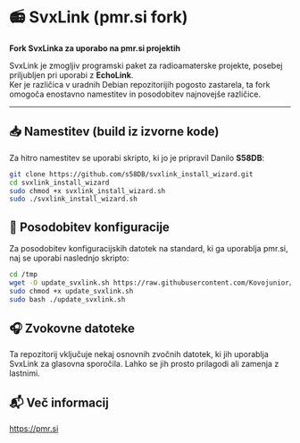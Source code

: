 # 📻 SvxLink (pmr.si fork)

**Fork SvxLinka za uporabo na pmr.si projektih**

SvxLink je zmogljiv programski paket za radioamaterske projekte, posebej priljubljen pri uporabi z **EchoLink**.  
Ker je različica v uradnih Debian repozitorijih pogosto zastarela, ta fork omogoča enostavno namestitev in posodobitev najnovejše različice.

---

## 📥 Namestitev (build iz izvorne kode)

Za hitro namestitev se uporabi skripto, ki jo je pripravil Danilo **S58DB**:

```bash
git clone https://github.com/s58DB/svxlink_install_wizard.git
cd svxlink_install_wizard
sudo chmod +x svxlink_install_wizard.sh
sudo ./svxlink_install_wizard.sh
```

## 🔄 Posodobitev konfiguracije

Za posodobitev konfiguracijskih datotek na standard, ki ga uporablja pmr.si, naj se uporabi naslednjo skripto:

```bash
cd /tmp
wget -O update_svxlink.sh https://raw.githubusercontent.com/Kovojunior/Svxlink/main/installer/update_svxlink.sh
sudo chmod +x update_svxlink.sh
sudo bash ./update_svxlink.sh
```

## 🎧 Zvokovne datoteke

Ta repozitorij vključuje nekaj osnovnih zvočnih datotek, ki jih uporablja SvxLink za glasovna sporočila.
Lahko se jih prosto prilagodi ali zamenja z lastnimi.

## 📬 Več informacij

https://pmr.si